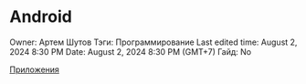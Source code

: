 # Android

Owner: Артем Шутов
Тэги: Программирование
Last edited time: August 2, 2024 8:30 PM
Date: August 2, 2024 8:30 PM (GMT+7)
Гайд: No

[Приложения](Android%20bfd472b0c58040dd97c510b5ce3a4e84/%D0%9F%D1%80%D0%B8%D0%BB%D0%BE%D0%B6%D0%B5%D0%BD%D0%B8%D1%8F%20b94748cec1a64c92a01e1903536a1789.md)